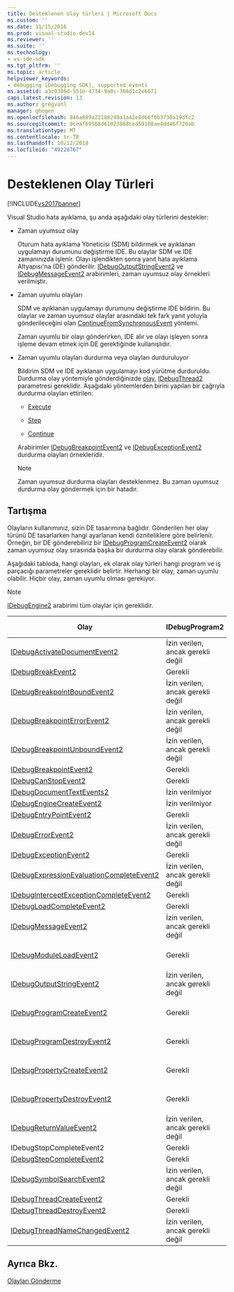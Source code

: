 ```yaml
---
title: Desteklenen olay türleri | Microsoft Docs
ms.custom: ''
ms.date: 11/15/2016
ms.prod: visual-studio-dev14
ms.reviewer: ''
ms.suite: ''
ms.technology:
- vs-ide-sdk
ms.tgt_pltfrm: ''
ms.topic: article
helpviewer_keywords:
- debugging [Debugging SDK], supported events
ms.assetid: a3c0386d-551e-4734-9a0c-368d1c2e6671
caps.latest.revision: 13
ms.author: gregvanl
manager: ghogen
ms.openlocfilehash: 846a889a22188249a1a42e8d66f0b3730a19dfc2
ms.sourcegitcommit: 9ceaf69568d61023868ced59108ae4dd46f720ab
ms.translationtype: MT
ms.contentlocale: tr-TR
ms.lasthandoff: 10/12/2018
ms.locfileid: "49228767"
---
```

# <a name="supported-event-types"></a>Desteklenen Olay Türleri
[!INCLUDE[vs2017banner](../../includes/vs2017banner.md)]

Visual Studio hata ayıklama, şu anda aşağıdaki olay türlerini destekler:  
  
-   Zaman uyumsuz olay  
  
     Oturum hata ayıklama Yöneticisi (SDM) bildirmek ve ayıklanan uygulamayı durumunu değiştirme IDE. Bu olaylar SDM ve IDE zamanınızda işlenir. Olayı işlendikten sonra yanıt hata ayıklama Altyapısı'na (DE) gönderilir. [IDebugOutputStringEvent2](../../extensibility/debugger/reference/idebugoutputstringevent2.md) ve [IDebugMessageEvent2](../../extensibility/debugger/reference/idebugmessageevent2.md) arabirimleri, zaman uyumsuz olay örnekleri verilmiştir.  
  
-   Zaman uyumlu olayları  
  
     SDM ve ayıklanan uygulamayı durumunu değiştirme IDE bildirin. Bu olaylar ve zaman uyumsuz olaylar arasındaki tek fark yanıt yoluyla gönderileceğini olan [ContinueFromSynchronousEvent](../../extensibility/debugger/reference/idebugengine2-continuefromsynchronousevent.md) yöntemi.  
  
     Zaman uyumlu bir olayı gönderirken, IDE alır ve olayı işleyen sonra işleme devam etmek için DE gerektiğinde kullanışlıdır.  
  
-   Zaman uyumlu olayları durdurma veya olayları durduruluyor  
  
     Bildirim SDM ve IDE ayıklanan uygulamayı kod yürütme durduruldu. Durdurma olay yöntemiyle gönderdiğinizde [olay](../../extensibility/debugger/reference/idebugeventcallback2-event.md), [IDebugThread2](../../extensibility/debugger/reference/idebugthread2.md) parametresi gereklidir. Aşağıdaki yöntemlerden birini yapılan bir çağrıyla durdurma olayları ettirilen:  
  
    -   [Execute](../../extensibility/debugger/reference/idebugprogram2-execute.md)  
  
    -   [Step](../../extensibility/debugger/reference/idebugprogram2-step.md)  
  
    -   [Continue](../../extensibility/debugger/reference/idebugprogram2-continue.md)  
  
     Arabirimler [IDebugBreakpointEvent2](../../extensibility/debugger/reference/idebugbreakpointevent2.md) ve [IDebugExceptionEvent2](../../extensibility/debugger/reference/idebugexceptionevent2.md) durdurma olayları örnekleridir.  
  
    > [!NOTE]
    >  Zaman uyumsuz durdurma olayları desteklenmez. Bu zaman uyumsuz durdurma olay göndermek için bir hatadır.  
  
## <a name="discussion"></a>Tartışma  
 Olayların kullanımınız, sizin DE tasarımına bağlıdır. Gönderilen her olay türünü DE tasarlarken hangi ayarlanan kendi özniteliklere göre belirlenir. Örneğin, bir DE gönderebiliriz bir [IDebugProgramCreateEvent2](../../extensibility/debugger/reference/idebugprogramcreateevent2.md) olarak zaman uyumsuz olay sırasında başka bir durdurma olay olarak gönderebilir.  
  
 Aşağıdaki tabloda, hangi olayları, ek olarak olay türleri hangi program ve iş parçacığı parametreler gereklidir belirtir. Herhangi bir olay, zaman uyumlu olabilir. Hiçbir olay, zaman uyumlu olması gerekiyor.  
  
> [!NOTE]
>  [IDebugEngine2](../../extensibility/debugger/reference/idebugengine2.md) arabirimi tüm olaylar için gereklidir.  
  
|Olay|IDebugProgram2|IDebugThread2|Olayları durduruluyor|  
|-----------|--------------------|-------------------|---------------------|  
|[IDebugActivateDocumentEvent2](../../extensibility/debugger/reference/idebugactivatedocumentevent2.md)|İzin verilen, ancak gerekli değil|İzin verilen, ancak gerekli değil|Hayır|  
|[IDebugBreakEvent2](../../extensibility/debugger/reference/idebugbreakevent2.md)|Gerekli|Gerekli|Evet|  
|[IDebugBreakpointBoundEvent2](../../extensibility/debugger/reference/idebugbreakpointboundevent2.md)|İzin verilen, ancak gerekli değil|İzin verilen, ancak gerekli değil|Hayır|  
|[IDebugBreakpointErrorEvent2](../../extensibility/debugger/reference/idebugbreakpointerrorevent2.md)|İzin verilen, ancak gerekli değil|İzin verilen, ancak gerekli değil|Hayır|  
|[IDebugBreakpointUnboundEvent2](../../extensibility/debugger/reference/idebugbreakpointunboundevent2.md)|İzin verilen, ancak gerekli değil|İzin verilen, ancak gerekli değil|Hayır|  
|[IDebugBreakpointEvent2](../../extensibility/debugger/reference/idebugbreakpointevent2.md)|Gerekli|Gerekli|Evet|  
|[IDebugCanStopEvent2](../../extensibility/debugger/reference/idebugcanstopevent2.md)|Gerekli|Gerekli|Hayır|  
|[IDebugDocumentTextEvents2](../../extensibility/debugger/reference/idebugdocumenttextevents2.md)|İzin verilmiyor|İzin verilmiyor|Hayır|  
|[IDebugEngineCreateEvent2](../../extensibility/debugger/reference/idebugenginecreateevent2.md)|İzin verilmiyor|İzin verilmiyor|Hayır|  
|[IDebugEntryPointEvent2](../../extensibility/debugger/reference/idebugentrypointevent2.md)|Gerekli|Gerekli|Evet|  
|[IDebugErrorEvent2](../../extensibility/debugger/reference/idebugerrorevent2.md)|İzin verilen, ancak gerekli değil|İzin verilen, ancak gerekli değil|Olabilir|  
|[IDebugExceptionEvent2](../../extensibility/debugger/reference/idebugexceptionevent2.md)|Gerekli|Gerekli|Evet|  
|[IDebugExpressionEvaluationCompleteEvent2](../../extensibility/debugger/reference/idebugexpressionevaluationcompleteevent2.md)|İzin verilen, ancak gerekli değil|İzin verilen, ancak gerekli değil|Olabilir|  
|[IDebugInterceptExceptionCompleteEvent2](../../extensibility/debugger/reference/idebuginterceptexceptioncompleteevent2.md)|Gerekli|Gerekli|Evet|  
|[IDebugLoadCompleteEvent2](../../extensibility/debugger/reference/idebugloadcompleteevent2.md)|Gerekli|Gerekli|Evet|  
|[IDebugMessageEvent2](../../extensibility/debugger/reference/idebugmessageevent2.md)|İzin verilen, ancak gerekli değil|İzin verilen, ancak gerekli değil|Olabilir|  
|[IDebugModuleLoadEvent2](../../extensibility/debugger/reference/idebugmoduleloadevent2.md)|Gerekli|İzin verilen, ancak gerekli değil|Hayır|  
|[IDebugOutputStringEvent2](../../extensibility/debugger/reference/idebugoutputstringevent2.md)|İzin verilen, ancak gerekli değil|İzin verilen, ancak gerekli değil|Hayır|  
|[IDebugProgramCreateEvent2](../../extensibility/debugger/reference/idebugprogramcreateevent2.md)|Gerekli|İzin verilen, ancak gerekli değil|Hayır|  
|[IDebugProgramDestroyEvent2](../../extensibility/debugger/reference/idebugprogramdestroyevent2.md)|Gerekli|İzin verilen, ancak gerekli değil|Hayır|  
|[IDebugPropertyCreateEvent2](../../extensibility/debugger/reference/idebugpropertycreateevent2.md)|Gerekli|İzin verilen, ancak gerekli değil|Hayır|  
|[IDebugPropertyDestroyEvent2](../../extensibility/debugger/reference/idebugpropertydestroyevent2.md)|Gerekli|İzin verilen, ancak gerekli değil|Hayır|  
|[IDebugReturnValueEvent2](../../extensibility/debugger/reference/idebugreturnvalueevent2.md)|İzin verilen, ancak gerekli değil|İzin verilen, ancak gerekli değil|Hayır|  
|IDebugStopCompleteEvent2|Gerekli|Gerekli|Evet|  
|[IDebugStepCompleteEvent2](../../extensibility/debugger/reference/idebugstepcompleteevent2.md)|Gerekli|Gerekli|Evet|  
|[IDebugSymbolSearchEvent2](../../extensibility/debugger/reference/idebugsymbolsearchevent2.md)|İzin verilen, ancak gerekli değil|İzin verilen, ancak gerekli değil|Hayır|  
|[IDebugThreadCreateEvent2](../../extensibility/debugger/reference/idebugthreadcreateevent2.md)|Gerekli|Gerekli|Hayır|  
|[IDebugThreadDestroyEvent2](../../extensibility/debugger/reference/idebugthreaddestroyevent2.md)|Gerekli|Gerekli|Hayır|  
|[IDebugThreadNameChangedEvent2](../../extensibility/debugger/reference/idebugthreadnamechangedevent2.md)|İzin verilen, ancak gerekli değil|İzin verilen, ancak gerekli değil|Hayır|  
  
## <a name="see-also"></a>Ayrıca Bkz.  
 [Olayları Gönderme](../../extensibility/debugger/sending-events.md)

